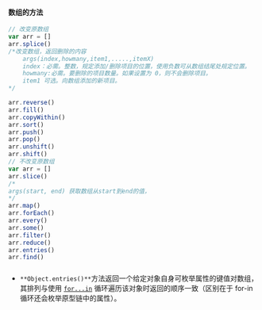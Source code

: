 #### 数组的方法

```js
// 改变原数组
var arr = []
arr.splice() 
/*改变数组，返回删除的内容
	args(index,howmany,item1,.....,itemX)
	index：必需。整数，规定添加/删除项目的位置，使用负数可从数组结尾处规定位置。
	howmany:必需。要删除的项目数量。如果设置为 0，则不会删除项目。
	item1 可选。向数组添加的新项目。
*/

arr.reverse()
arr.fill()
arr.copyWithin()
arr.sort()
arr.push()
arr.pop()
arr.unshift()
arr.shift()
// 不改变原数组
var arr = []
arr.slice()
/* 
args(start, end) 获取数组从start到end的值，
*/
arr.map()
arr.forEach()
arr.every()
arr.some()
arr.filter()
arr.reduce()
arr.entries()
arr.find()

```

##### 

* `**Object.entries()**`方法返回一个给定对象自身可枚举属性的键值对数组，其排列与使用 [`for...in`](https://developer.mozilla.org/zh-CN/docs/Web/JavaScript/Reference/Statements/for...in) 循环遍历该对象时返回的顺序一致（区别在于 for-in 循环还会枚举原型链中的属性）。

  

